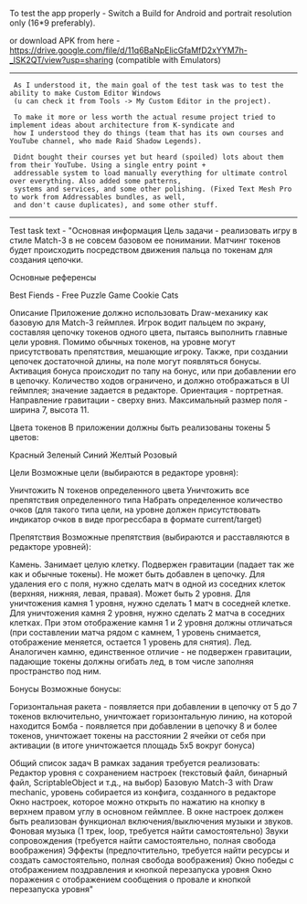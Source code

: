 To test the app properly - Switch a Build for Android and portrait resolution only (16*9 preferably).

or download APK from here - https://drive.google.com/file/d/11q6BaNpElicGfaMfD2xYYM7h-_lSK2QT/view?usp=sharing (compatible with Emulators)


------------------------------------------------
     As I understood it, the main goal of the test task was to test the ability to make Custom Editor Windows 
     (u can check it from Tools -> My Custom Editor in the project).
     
     To make it more or less worth the actual resume project tried to implement ideas about architecture from K-syndicate and 
     how I understood they do things (team that has its own courses and YouTube channel, who made Raid Shadow Legends).
     
     Didnt bought their courses yet but heard (spoiled) lots about them from their YouTube. Using a single entry point + 
     addressable system to load manually everything for ultimate control over everything. Also added some patterns, 
     systems and services, and some other polishing. (Fixed Text Mesh Pro to work from Addressables bundles, as well, 
     and don't cause duplicates), and some other stuff.
------------------------------------------------

Test task text -
"Основная информация
    Цель задачи - реализовать игру в стиле Match-3 в не совсем базовом ее понимании. Матчинг токенов будет происходить посредством движения пальца по токенам для 
    создания цепочки.

Основные референсы

Best Fiends - Free Puzzle Game
Cookie Cats


Описание
Приложение должно использовать Draw-механику как базовую для Match-3 геймплея. Игрок водит пальцем по экрану, составляя цепочку токенов одного цвета, пытаясь выполнить 
главные цели уровня. Помимо обычных токенов, на уровне могут присутствовать препятствия, мешающие игроку. Также, при создании цепочек достаточной длины, на поле могут 
появляться бонусы. Активация бонуса происходит по тапу на бонус, или при добавлении его в цепочку. Количество ходов ограничено, и должно отображаться в UI геймплея; 
значение задается в редакторе.
Ориентация - портретная.
Направление гравитации - сверху вниз.
Максимальный размер поля - ширина 7, высота 11.

Цвета токенов
В приложении должны быть реализованы токены 5 цветов:

Красный
Зеленый
Синий
Желтый
Розовый

Цели
Возможные цели (выбираются в редакторе уровня):

Уничтожить N токенов определенного цвета
Уничтожить все препятствия определенного типа
Набрать определенное количество очков (для такого типа цели, на уровне должен присутствовать индикатор очков в виде прогрессбара в формате current/target)


Препятствия
Возможные препятствия (выбираются и расставляются в редакторе уровней):

Камень. Занимает целую клетку. Подвержен гравитации (падает так же как и обычные токены). Не может быть добавлен в цепочку. Для удаления его с поля, нужно сделать матч в 
одной из соседних клеток (верхняя, нижняя, левая, правая). Может быть 2 уровня. Для уничтожения камня 1 уровня, нужно сделать 1 матч в соседней клетке. Для уничтожения 
камня 2 уровня, нужно сделать 2 матча в соседних клетках. При этом отображение камня 1 и 2 уровня должны отличаться (при составлении матча рядом с камнем, 
1 уровень снимается, отображение меняется, остается 1 уровень для снятия).
Лед. Аналогичен камню, единственное отличие - не подвержен гравитации, падающие токены должны огибать лед, в том числе заполняя пространство под ним.

Бонусы
Возможные бонусы:

Горизонтальная ракета - появляется при добавлении в цепочку от 5 до 7 токенов включительно, уничтожает горизонтальную линию, на которой находится
Бомба - появляется при добавлении в цепочку 8 и более токенов, уничтожает токены на расстоянии 2 ячейки от себя при активации (в итоге уничтожается площадь 5х5 вокруг бонуса)

Общий список задач
В рамках задания требуется реализовать:
Редактор уровня с сохранением настроек (текстовый файл, бинарный файл, ScriptableObject и т.д., на выбор)
Базовую Match-3 with Draw mechanic, уровень собирается из конфига, созданного в редакторе
Окно настроек, которое можно открыть по нажатию на кнопку в верхнем правом углу в основном геймплее. В окне настроек должен быть реализован функционал включения/выключения музыки и звуков.
Фоновая музыка (1 трек, loop, требуется найти самостоятельно)
Звуки сопровождения (требуется найти самостоятельно, полная свобода воображения)
Эффекты (предпочтительно, требуется найти ресурсы и создать самостоятельно, полная свобода воображения)
Окно победы с отображением поздравления и кнопкой перезапуска уровня
Окно поражения с отображением сообщения о провале и кнопкой перезапуска уровня"
